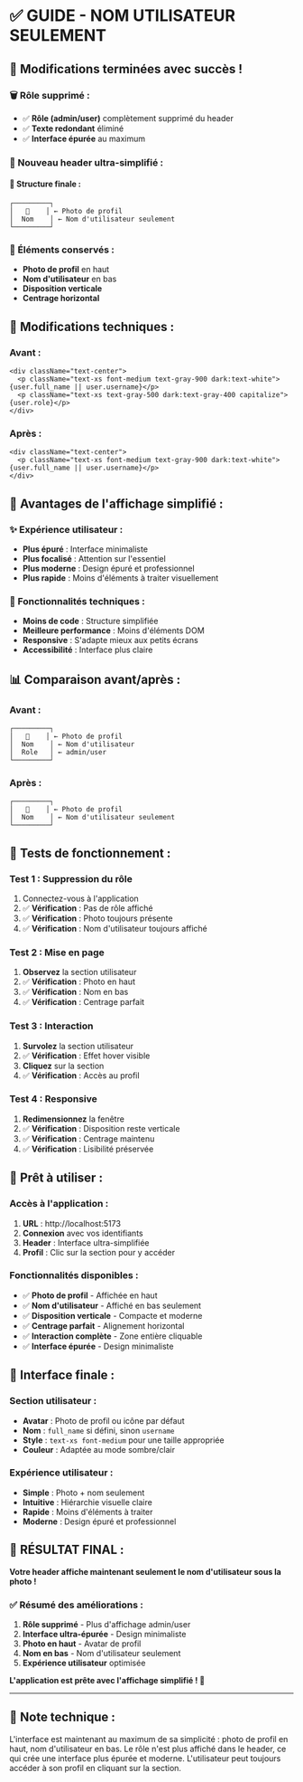 # ✅ **GUIDE - NOM UTILISATEUR SEULEMENT**

## 🎉 **Modifications terminées avec succès !**

### **🗑️ Rôle supprimé :**
- ✅ **Rôle (admin/user)** complètement supprimé du header
- ✅ **Texte redondant** éliminé
- ✅ **Interface épurée** au maximum

### **🎨 Nouveau header ultra-simplifié :**

#### **🔧 Structure finale :**
```
┌─────────┐
│   👤    │ ← Photo de profil
│  Nom    │ ← Nom d'utilisateur seulement
└─────────┘
```

### **📐 Éléments conservés :**
- **Photo de profil** en haut
- **Nom d'utilisateur** en bas
- **Disposition verticale**
- **Centrage horizontal**

## 🔧 **Modifications techniques :**

### **Avant :**
```tsx
<div className="text-center">
  <p className="text-xs font-medium text-gray-900 dark:text-white">{user.full_name || user.username}</p>
  <p className="text-xs text-gray-500 dark:text-gray-400 capitalize">{user.role}</p>
</div>
```

### **Après :**
```tsx
<div className="text-center">
  <p className="text-xs font-medium text-gray-900 dark:text-white">{user.full_name || user.username}</p>
</div>
```

## 🎯 **Avantages de l'affichage simplifié :**

### **✨ Expérience utilisateur :**
- **Plus épuré** : Interface minimaliste
- **Plus focalisé** : Attention sur l'essentiel
- **Plus moderne** : Design épuré et professionnel
- **Plus rapide** : Moins d'éléments à traiter visuellement

### **🔧 Fonctionnalités techniques :**
- **Moins de code** : Structure simplifiée
- **Meilleure performance** : Moins d'éléments DOM
- **Responsive** : S'adapte mieux aux petits écrans
- **Accessibilité** : Interface plus claire

## 📊 **Comparaison avant/après :**

### **Avant :**
```
┌─────────┐
│   👤    │ ← Photo de profil
│  Nom    │ ← Nom d'utilisateur
│  Role   │ ← admin/user
└─────────┘
```

### **Après :**
```
┌─────────┐
│   👤    │ ← Photo de profil
│  Nom    │ ← Nom d'utilisateur seulement
└─────────┘
```

## 🧪 **Tests de fonctionnement :**

### **Test 1 : Suppression du rôle**
1. Connectez-vous à l'application
2. ✅ **Vérification** : Pas de rôle affiché
3. ✅ **Vérification** : Photo toujours présente
4. ✅ **Vérification** : Nom d'utilisateur toujours affiché

### **Test 2 : Mise en page**
1. **Observez** la section utilisateur
2. ✅ **Vérification** : Photo en haut
3. ✅ **Vérification** : Nom en bas
4. ✅ **Vérification** : Centrage parfait

### **Test 3 : Interaction**
1. **Survolez** la section utilisateur
2. ✅ **Vérification** : Effet hover visible
3. **Cliquez** sur la section
4. ✅ **Vérification** : Accès au profil

### **Test 4 : Responsive**
1. **Redimensionnez** la fenêtre
2. ✅ **Vérification** : Disposition reste verticale
3. ✅ **Vérification** : Centrage maintenu
4. ✅ **Vérification** : Lisibilité préservée

## 🚀 **Prêt à utiliser :**

### **Accès à l'application :**
1. **URL** : http://localhost:5173
2. **Connexion** avec vos identifiants
3. **Header** : Interface ultra-simplifiée
4. **Profil** : Clic sur la section pour y accéder

### **Fonctionnalités disponibles :**
- ✅ **Photo de profil** - Affichée en haut
- ✅ **Nom d'utilisateur** - Affiché en bas seulement
- ✅ **Disposition verticale** - Compacte et moderne
- ✅ **Centrage parfait** - Alignement horizontal
- ✅ **Interaction complète** - Zone entière cliquable
- ✅ **Interface épurée** - Design minimaliste

## 📱 **Interface finale :**

### **Section utilisateur :**
- **Avatar** : Photo de profil ou icône par défaut
- **Nom** : `full_name` si défini, sinon `username`
- **Style** : `text-xs font-medium` pour une taille appropriée
- **Couleur** : Adaptée au mode sombre/clair

### **Expérience utilisateur :**
- **Simple** : Photo + nom seulement
- **Intuitive** : Hiérarchie visuelle claire
- **Rapide** : Moins d'éléments à traiter
- **Moderne** : Design épuré et professionnel

## 🎊 **RÉSULTAT FINAL :**

**Votre header affiche maintenant seulement le nom d'utilisateur sous la photo !**

### **✅ Résumé des améliorations :**
1. **Rôle supprimé** - Plus d'affichage admin/user
2. **Interface ultra-épurée** - Design minimaliste
3. **Photo en haut** - Avatar de profil
4. **Nom en bas** - Nom d'utilisateur seulement
5. **Expérience utilisateur** optimisée

**L'application est prête avec l'affichage simplifié ! 🚀**

---

## 📝 **Note technique :**

L'interface est maintenant au maximum de sa simplicité : photo de profil en haut, nom d'utilisateur en bas. Le rôle n'est plus affiché dans le header, ce qui crée une interface plus épurée et moderne. L'utilisateur peut toujours accéder à son profil en cliquant sur la section.
